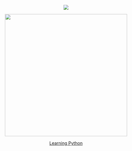 <p align="center">
<img src="https://cdn.discordapp.com/attachments/980166798198599712/983072593458393138/patlabor2.gif">
</p>
<p align="center">
<img src="https://discord.c99.nl/widget/theme-4/455345935082323968.png", width="400">
</p>
<p align="center">
<a href="https://www.python.org/">Learning Python</a>
</p>
